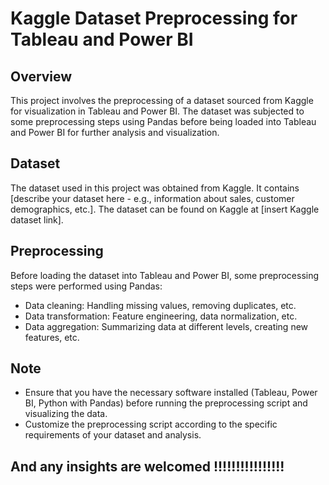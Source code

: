 # Kaggle Dataset Preprocessing for Tableau and Power BI

## Overview
This project involves the preprocessing of a dataset sourced from Kaggle for visualization in Tableau and Power BI. The dataset was subjected to some preprocessing steps using Pandas before being loaded into Tableau and Power BI for further analysis and visualization.

## Dataset
The dataset used in this project was obtained from Kaggle. It contains [describe your dataset here - e.g., information about sales, customer demographics, etc.]. The dataset can be found on Kaggle at [insert Kaggle dataset link].

## Preprocessing
Before loading the dataset into Tableau and Power BI, some preprocessing steps were performed using Pandas:
- Data cleaning: Handling missing values, removing duplicates, etc.
- Data transformation: Feature engineering, data normalization, etc.
- Data aggregation: Summarizing data at different levels, creating new features, etc.


## Note
- Ensure that you have the necessary software installed (Tableau, Power BI, Python with Pandas) before running the preprocessing script and visualizing the data.
- Customize the preprocessing script according to the specific requirements of your dataset and analysis.


## And any insights are welcomed !!!!!!!!!!!!!!!!
